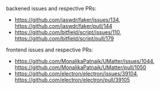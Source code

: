 backened issues and respective PRs:
- https://github.com/jaswdr/faker/issues/134, https://github.com/jaswdr/faker/pull/144
- https://github.com/bitfield/script/issues/110, https://github.com/bitfield/script/pull/179

frontend issues and respective PRs:
- https://github.com/MonalikaPatnaik/UMatter/issues/1044, https://github.com/MonalikaPatnaik/UMatter/pull/1050
- https://github.com/electron/electron/issues/39104, https://github.com/electron/electron/pull/39105
